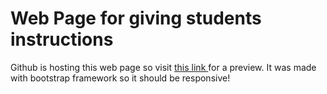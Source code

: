 # Web Page for giving students instructions
Github is hosting this web page so visit [this link ](ivamate.github.io) for a preview.
It was made with bootstrap framework so it should be responsive!
